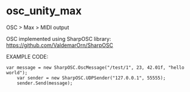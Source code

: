 # osc_unity_max
OSC > Max > MIDI output

OSC implemented using SharpOSC library:
https://github.com/ValdemarOrn/SharpOSC

EXAMPLE CODE:
    
    var message = new SharpOSC.OscMessage("/test/1", 23, 42.01f, "hello world");
		var sender = new SharpOSC.UDPSender("127.0.0.1", 55555);
		sender.Send(message);
